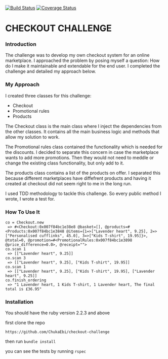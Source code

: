[![Build Status](https://travis-ci.org/ChukaEbi/checkout-challenge.svg?branch=master)](https://travis-ci.org/ChukaEbi/checkout-challenge)
[![Coverage Status](https://coveralls.io/repos/github/ChukaEbi/checkout-challenge/badge.svg?branch=master)](https://coveralls.io/github/ChukaEbi/checkout-challenge?branch=master)

# **CHECKOUT CHALLENGE**

### Introduction

The challenge was to develop my own checkout system for an online marketplace. I approached the problem by posing myself a question: How do I make it maintainable and extendable for the end user. I completed the challenge and detailed my approach below.

### My Approach
I created three classes for this challenge:
 - Checkout
 - Promotional rules
 - Products

The Checkout class is the main class where I inject the dependencies from the other classes. It contains all the main business logic and methods that allow my solution to work.

The Promotional rules class contained the functionality which is needed for the discounts. I decided to separate this concern in case the marketplace wants to add more promotions. Then they would not need to meddle or change the existing class functionality, but only add to it.

The products class contains a list of the products on offer. I separated this because different marketplaces have diffefrent products and having it created at checkout did not seem right to me in the long run.

I used TDD methodology to tackle this challenge. So every public method I wrote, I wrote a test for.

### How To Use It

```
co = Checkout.new
 => #<Checkout:0x007f84bc1e38e8 @basket=[], @products=#<Products:0x007f84bc1e3848 @items={1=>["Lavender heart", 9.25], 2=>["Personalised cufflinks", 45.0], 3=>["Kids T-shirt", 19.95]}>, @total=0, @promotion=#<PromotionalRules:0x007f84bc1e3898 @price_difference=0.0>, @receipt="">
co.scan 1
 => [["Lavender heart", 9.25]]
co.scan 3
 => [["Lavender heart", 9.25], ["Kids T-shirt", 19.95]]
co.scan 1
 => [["Lavender heart", 9.25], ["Kids T-shirt", 19.95], ["Lavender heart", 9.25]]
co.finish_ordering
 => "1 Lavender heart, 1 Kids T-shirt, 1 Lavender heart, The final total is £36.95"
 ```

 ### Installation

 You should have the ruby version 2.2.3 and above

 first clone the repo
 ```
 https://github.com/ChukaEbi/checkout-challenge
 ```

 then run ```bundle install```

 you can see the tests by running ```rspec ```
